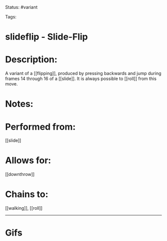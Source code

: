 Status: #variant

Tags: 

# slideflip - Slide-Flip

# Description:
A variant of a [[flipping]], produced by pressing backwards and jump during frames 14 through 16 of a [[slide]]. It is always possible to [[roll]] from this move.

# Notes:


# Performed from:
[[slide]]

# Allows for:
[[downthrow]]

# Chains to:
[[walking]], [[roll]]

___
# Gifs
